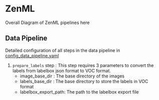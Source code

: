 # ZenML

Overall Diagram of ZenML pipelines here

## Data Pipeline

Detailed configuration of all steps in the data pipeline in [config_data_pipeline.yaml](config_data_pipeline.yaml)

1. `prepare_labels` step : This step requires 3 parameters to convert the labels from labelbox json format to VOC format.
    * image_base_dir : The base directory of the images
    * labels_base_dir : The base directory to store the labels in VOC format
    * labelbox_export_path: The path to the labelbox export file
